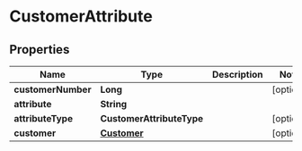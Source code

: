 

# CustomerAttribute


## Properties

| Name | Type | Description | Notes |
|------------ | ------------- | ------------- | -------------|
|**customerNumber** | **Long** |  |  [optional] |
|**attribute** | **String** |  |  |
|**attributeType** | **CustomerAttributeType** |  |  [optional] |
|**customer** | [**Customer**](Customer.md) |  |  [optional] |



